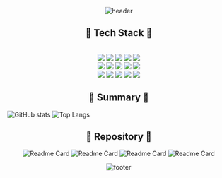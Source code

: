 <div align="center">

![header](https://capsule-render.vercel.app/api?&type=waving&color=random&height=300&section=header&text=Kim%20Github&fontSize=80&animation=blink&fontAlign=68)

</div>

<div align="center">
<h2>🧡 Tech Stack 🧡</h2>
</div>

<div align="center">
<br/>
<img src="https://img.shields.io/badge/-HTML5-E34F26?style=flat&logo=html5&logoColor=ffffff"/>
<img src="https://img.shields.io/badge/-CSS-1572B6?style=flat&logo=css3&logoColor=ffffff"/>
<img src="https://img.shields.io/badge/-JavaScript-F7DF1E?style=flat&logo=JavaScript&logoColor=ffffff"/>
<img src="https://img.shields.io/badge/-React-61DAFB?style=flat&logo=React&logoColor=ffffff"/>
<img src="https://img.shields.io/badge/-TypeScript-3178C6?style=flat&logo=TypeScript&logoColor=ffffff"/>  
<br/>
<img src="https://img.shields.io/badge/-styledcomponents-DB7093?style=flat&logo=styledcomponents&logoColor=ffffff"/>
<img src="https://img.shields.io/badge/-Sass-CC6699?style=flat&logo=Sass&logoColor=ffffff"/>
<img src="https://img.shields.io/badge/-Node.js-339933?style=flat&logo=Node.js&logoColor=ffffff"/>
<img src="https://img.shields.io/badge/-MongoDB-47A248?style=flat&logo=MongoDB&logoColor=ffffff"/>
<img src="https://img.shields.io/badge/-GitHub-181717?style=flat&logo=GitHub&logoColor=ffffff"/>  
<br/>
<img src="https://img.shields.io/badge/-Bootstrap-7952B3?style=flat&logo=Bootstrap&logoColor=ffffff"/>
<img src="https://img.shields.io/badge/-jQuery-0769AD?style=flat&logo=jQuery&logoColor=ffffff"/>
<img src="https://img.shields.io/badge/-Figma-F24E1E?style=flat&logo=Figma&logoColor=ffffff"/>
<img src="https://img.shields.io/badge/-AdobePhotoshop-31A8FF?style=flat&logo=AdobePhotoshop&logoColor=ffffff"/>
<img src="https://img.shields.io/badge/-AdobeIllustrator-FF9A00?style=flat&logo=AdobeIllustrator&logoColor=ffffff"/>
<br/>
</div>


<div align="center">
<h2>💙 Summary 💙</h2>
</div>


![GitHub stats](https://github-readme-stats.vercel.app/api?username=kimmyyoung&count_private=true&show_icons=true&theme=synthwave&include_all_commits=true)  ![Top Langs](https://github-readme-stats.vercel.app/api/top-langs/?username=kimmyyoung&theme=synthwave&layout=compact&langs_count=7)



<div align="center">
<h2>💚 Repository 💚</h2>
</div>

<div align="center">

![Readme Card](https://github-readme-stats.vercel.app/api/pin/?username=kimmyyoung&repo=Portfolio&theme=synthwave)
![Readme Card](https://github-readme-stats.vercel.app/api/pin/?username=kimmyyoung&repo=Website&theme=synthwave)
![Readme Card](https://github-readme-stats.vercel.app/api/pin/?username=kimmyyoung&repo=Twitter&theme=synthwave)
![Readme Card](https://github-readme-stats.vercel.app/api/pin/?username=kimmyyoung&repo=ExpenseTracker&theme=synthwave)



</div>


<div align="center">

![footer](https://capsule-render.vercel.app/api?&type=waving&color=random&height=300&section=footer&text=Thank%20you&fontSize=80&animation=blink&fontAlign=32)

</div>

